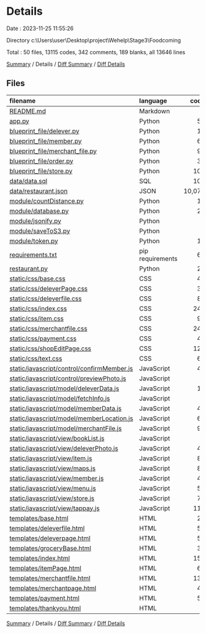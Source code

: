 # Details

Date : 2023-11-25 11:55:26

Directory c:\\Users\\user\\Desktop\\project\\Wehelp\\Stage3\\Foodcoming

Total : 50 files,  13115 codes, 342 comments, 189 blanks, all 13646 lines

[Summary](results.md) / Details / [Diff Summary](diff.md) / [Diff Details](diff-details.md)

## Files
| filename | language | code | comment | blank | total |
| :--- | :--- | ---: | ---: | ---: | ---: |
| [README.md](/README.md) | Markdown | 7 | 0 | 4 | 11 |
| [app.py](/app.py) | Python | 52 | 2 | 10 | 64 |
| [blueprint_file/delever.py](/blueprint_file/delever.py) | Python | 15 | 0 | 2 | 17 |
| [blueprint_file/member.py](/blueprint_file/member.py) | Python | 61 | 0 | 4 | 65 |
| [blueprint_file/merchant_file.py](/blueprint_file/merchant_file.py) | Python | 94 | 0 | 3 | 97 |
| [blueprint_file/order.py](/blueprint_file/order.py) | Python | 34 | 0 | 3 | 37 |
| [blueprint_file/store.py](/blueprint_file/store.py) | Python | 102 | 2 | 7 | 111 |
| [data/data.sql](/data/data.sql) | SQL | 103 | 30 | 20 | 153 |
| [data/restaurant.json](/data/restaurant.json) | JSON | 10,075 | 0 | 0 | 10,075 |
| [module/countDistance.py](/module/countDistance.py) | Python | 13 | 5 | 7 | 25 |
| [module/database.py](/module/database.py) | Python | 25 | 10 | 3 | 38 |
| [module/jsonify.py](/module/jsonify.py) | Python | 5 | 0 | 1 | 6 |
| [module/saveToS3.py](/module/saveToS3.py) | Python | 9 | 0 | 3 | 12 |
| [module/token.py](/module/token.py) | Python | 11 | 0 | 2 | 13 |
| [requirements.txt](/requirements.txt) | pip requirements | 69 | 0 | 0 | 69 |
| [restaurant.py](/restaurant.py) | Python | 28 | 128 | 12 | 168 |
| [static/css/base.css](/static/css/base.css) | CSS | 47 | 0 | 1 | 48 |
| [static/css/deleverPage.css](/static/css/deleverPage.css) | CSS | 39 | 0 | 0 | 39 |
| [static/css/deleverfile.css](/static/css/deleverfile.css) | CSS | 81 | 0 | 3 | 84 |
| [static/css/index.css](/static/css/index.css) | CSS | 248 | 0 | 0 | 248 |
| [static/css/item.css](/static/css/item.css) | CSS | 99 | 0 | 1 | 100 |
| [static/css/merchantfile.css](/static/css/merchantfile.css) | CSS | 248 | 0 | 7 | 255 |
| [static/css/payment.css](/static/css/payment.css) | CSS | 49 | 0 | 1 | 50 |
| [static/css/shopEditPage.css](/static/css/shopEditPage.css) | CSS | 121 | 0 | 0 | 121 |
| [static/css/text.css](/static/css/text.css) | CSS | 61 | 0 | 0 | 61 |
| [static/javascript/control/confirmMember.js](/static/javascript/control/confirmMember.js) | JavaScript | 48 | 0 | 2 | 50 |
| [static/javascript/control/previewPhoto.js](/static/javascript/control/previewPhoto.js) | JavaScript | 8 | 0 | 0 | 8 |
| [static/javascript/model/deleverData.js](/static/javascript/model/deleverData.js) | JavaScript | 19 | 0 | 0 | 19 |
| [static/javascript/model/fetchInfo.js](/static/javascript/model/fetchInfo.js) | JavaScript | 5 | 0 | 0 | 5 |
| [static/javascript/model/memberData.js](/static/javascript/model/memberData.js) | JavaScript | 47 | 0 | 5 | 52 |
| [static/javascript/model/memberLocation.js](/static/javascript/model/memberLocation.js) | JavaScript | 62 | 2 | 7 | 71 |
| [static/javascript/model/merchantFile.js](/static/javascript/model/merchantFile.js) | JavaScript | 93 | 2 | 2 | 97 |
| [static/javascript/view/bookList.js](/static/javascript/view/bookList.js) | JavaScript | 2 | 5 | 0 | 7 |
| [static/javascript/view/deleverPhoto.js](/static/javascript/view/deleverPhoto.js) | JavaScript | 46 | 0 | 7 | 53 |
| [static/javascript/view/item.js](/static/javascript/view/item.js) | JavaScript | 88 | 0 | 5 | 93 |
| [static/javascript/view/maps.js](/static/javascript/view/maps.js) | JavaScript | 81 | 3 | 11 | 95 |
| [static/javascript/view/member.js](/static/javascript/view/member.js) | JavaScript | 40 | 0 | 6 | 46 |
| [static/javascript/view/menu.js](/static/javascript/view/menu.js) | JavaScript | 57 | 137 | 3 | 197 |
| [static/javascript/view/store.js](/static/javascript/view/store.js) | JavaScript | 75 | 0 | 10 | 85 |
| [static/javascript/view/tappay.js](/static/javascript/view/tappay.js) | JavaScript | 110 | 6 | 12 | 128 |
| [templates/base.html](/templates/base.html) | HTML | 29 | 0 | 4 | 33 |
| [templates/deleverfile.html](/templates/deleverfile.html) | HTML | 57 | 0 | 5 | 62 |
| [templates/deleverpage.html](/templates/deleverpage.html) | HTML | 52 | 0 | 2 | 54 |
| [templates/groceryBase.html](/templates/groceryBase.html) | HTML | 36 | 0 | 5 | 41 |
| [templates/index.html](/templates/index.html) | HTML | 158 | 9 | 3 | 170 |
| [templates/itemPage.html](/templates/itemPage.html) | HTML | 68 | 0 | 1 | 69 |
| [templates/merchantfile.html](/templates/merchantfile.html) | HTML | 133 | 0 | 0 | 133 |
| [templates/merchantpage.html](/templates/merchantpage.html) | HTML | 44 | 0 | 5 | 49 |
| [templates/payment.html](/templates/payment.html) | HTML | 59 | 1 | 0 | 60 |
| [templates/thankyou.html](/templates/thankyou.html) | HTML | 2 | 0 | 0 | 2 |

[Summary](results.md) / Details / [Diff Summary](diff.md) / [Diff Details](diff-details.md)